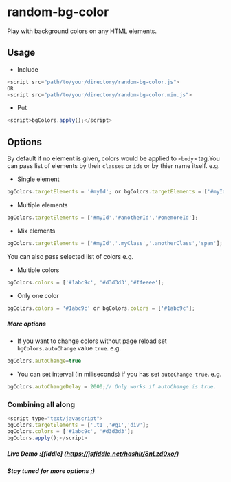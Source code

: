 # random-bg-color
Play with background colors on any HTML elements.
## Usage
- Include 
```javascript 
<script src="path/to/your/directory/random-bg-color.js">
OR
<script src="path/to/your/directory/random-bg-color.min.js">
```
- Put 
```javascript 
<script>bgColors.apply();</script>
```

## Options
By default if no element is given, colors would be applied to `<body>` tag.You can pass list of elements by their `classes` or `ids` or by thier name itself.
e.g.

- Single element 
```javascript 
bgColors.targetElements = '#myId'; or bgColors.targetElements = ['#myId'];
```
- Multiple elements 
```javascript 
bgColors.targetElements = ['#myId','#anotherId','#onemoreId'];
``` 
- Mix elements 
```javascript
bgColors.targetElements = ['#myId','.myClass','.anotherClass','span'];
```


You can also pass selected list of colors
e.g.

- Multiple colors 
```javascript 
bgColors.colors = ['#1abc9c', '#d3d3d3','#ffeeee'];
```
- Only one color 
```javascript 
bgColors.colors = '#1abc9c' or bgColors.colors = ['#1abc9c'];
```

##### More options
- If you want to change colors without page reload set `bgColors.autoChange` value `true`.
e.g. 
```javascript 
bgColors.autoChange=true
```
- You can set interval (in miliseconds) if you has set `autoChange true`.
e.g. 
```javascript
bgColors.autoChangeDelay = 2000;// Only works if autoChange is true. 
``` 

### Combining all along 
```javascript
<script type="text/javascript">
bgColors.targetElements = ['.t1','#g1','div'];
bgColors.colors = ['#1abc9c', '#d3d3d3'];
bgColors.apply();</script>
```

##### Live Demo :[fiddle] (https://jsfiddle.net/hashir/8nLzd0xo/)

##### Stay tuned for more options ;)





